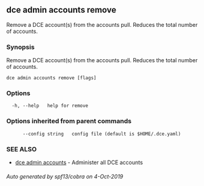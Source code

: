 ## dce admin accounts remove

Remove a DCE account(s) from the accounts pull. Reduces the total number of accounts.

### Synopsis

Remove a DCE account(s) from the accounts pull. Reduces the total number of accounts.

```
dce admin accounts remove [flags]
```

### Options

```
  -h, --help   help for remove
```

### Options inherited from parent commands

```
      --config string   config file (default is $HOME/.dce.yaml)
```

### SEE ALSO

* [dce admin accounts](dce_admin_accounts.md)	 - Administer all DCE accounts

###### Auto generated by spf13/cobra on 4-Oct-2019
